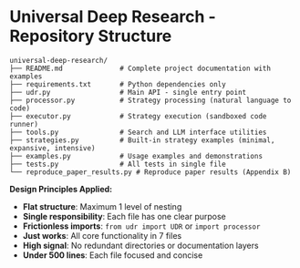 # Universal Deep Research - Repository Structure

```
universal-deep-research/
├── README.md              # Complete project documentation with examples
├── requirements.txt       # Python dependencies only
├── udr.py                 # Main API - single entry point
├── processor.py           # Strategy processing (natural language to code)
├── executor.py            # Strategy execution (sandboxed code runner)
├── tools.py               # Search and LLM interface utilities
├── strategies.py          # Built-in strategy examples (minimal, expansive, intensive)
├── examples.py            # Usage examples and demonstrations
├── tests.py               # All tests in single file
└── reproduce_paper_results.py # Reproduce paper results (Appendix B)
```

**Design Principles Applied:**
- **Flat structure**: Maximum 1 level of nesting
- **Single responsibility**: Each file has one clear purpose
- **Frictionless imports**: `from udr import UDR` or `import processor`
- **Just works**: All core functionality in 7 files
- **High signal**: No redundant directories or documentation layers
- **Under 500 lines**: Each file focused and concise
